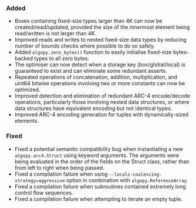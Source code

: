 <!--
A new scriv changelog fragment.

Uncomment the section that is right (remove the HTML comment wrapper).
For top level release notes, leave all the headers commented out.
-->

<!--
### Removed

- A bullet item for the Removed category.

-->
### Added

- Boxes containing fixed-size types larger than 4K can now be created/read/updated, provided 
  the size of the innermost element being read/written is not larger than 4K.
- Improved reads and writes to nested fixed-size data types by reducing number of bounds checks 
  where possible to do so safely.
- Added `algopy.zero_bytes()` function to easily initialise fixed-size bytes-backed types to 
  all zero bytes.
- The optimiser can now detect when a storage key (box/global/local) is guaranteed to exist and 
  can eliminate some redundant asserts.
- Repeated operations of concatenation, addition, multiplication, and uint64 bitwise operations 
  involving two or more constants can now be optimized.
- Improved detection and elimination of redundant ARC-4 encode/decode operations, particularly 
  those involving nested data structures, or where data structures have equivalent encoding but 
  not identical types.
- Improved ARC-4 encoding generation for tuples with dynamically-sized elements.

<!--
### Changed

- A bullet item for the Changed category.

-->
<!--
### Deprecated

- A bullet item for the Deprecated category.

-->
### Fixed
- Fixed a potential semantic compatibility bug when instantiating a new `algopy.arc4.Struct` 
  using keyword arguments. The arguments were being evaluated in the order of the fields on the 
  Struct class, rather than from left to right when being passed.
- Fixed a compilation failure when using `--locals-coalescing-strategy=aggressive` option in 
  combination with `algopy.ReferenceArray`.
- Fixed a compilation failure when subroutines contained extremely long control flow sequences.
- Fixed a compilation failure when attempting to iterate an empty tuple.

<!--
### Security

- A bullet item for the Security category.

-->
